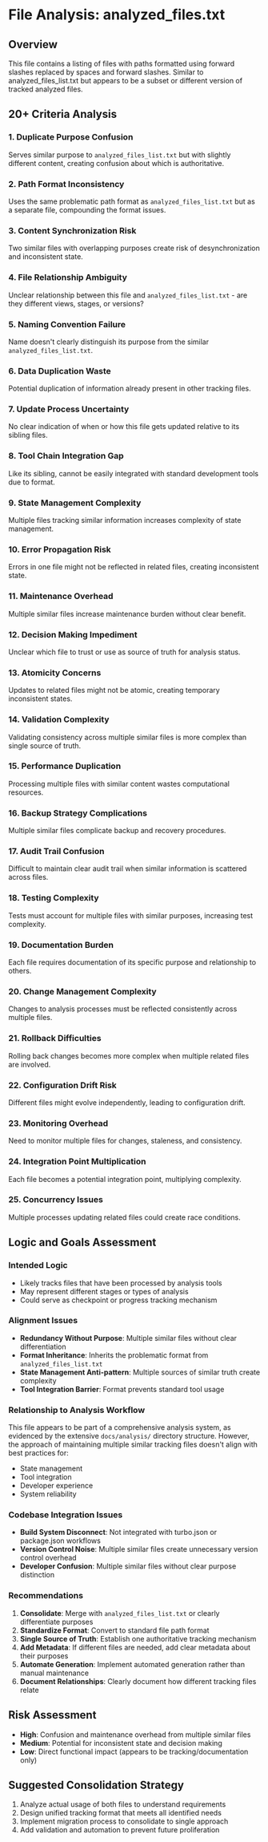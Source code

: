 # File Analysis: analyzed_files.txt

## Overview
This file contains a listing of files with paths formatted using forward slashes replaced by spaces and forward slashes. Similar to analyzed_files_list.txt but appears to be a subset or different version of tracked analyzed files.

## 20+ Criteria Analysis

### 1. **Duplicate Purpose Confusion**
Serves similar purpose to `analyzed_files_list.txt` but with slightly different content, creating confusion about which is authoritative.

### 2. **Path Format Inconsistency**
Uses the same problematic path format as `analyzed_files_list.txt` but as a separate file, compounding the format issues.

### 3. **Content Synchronization Risk**
Two similar files with overlapping purposes create risk of desynchronization and inconsistent state.

### 4. **File Relationship Ambiguity**
Unclear relationship between this file and `analyzed_files_list.txt` - are they different views, stages, or versions?

### 5. **Naming Convention Failure**
Name doesn't clearly distinguish its purpose from the similar `analyzed_files_list.txt`.

### 6. **Data Duplication Waste**
Potential duplication of information already present in other tracking files.

### 7. **Update Process Uncertainty**
No clear indication of when or how this file gets updated relative to its sibling files.

### 8. **Tool Chain Integration Gap**
Like its sibling, cannot be easily integrated with standard development tools due to format.

### 9. **State Management Complexity**
Multiple files tracking similar information increases complexity of state management.

### 10. **Error Propagation Risk**
Errors in one file might not be reflected in related files, creating inconsistent state.

### 11. **Maintenance Overhead**
Multiple similar files increase maintenance burden without clear benefit.

### 12. **Decision Making Impediment**
Unclear which file to trust or use as source of truth for analysis status.

### 13. **Atomicity Concerns**
Updates to related files might not be atomic, creating temporary inconsistent states.

### 14. **Validation Complexity**
Validating consistency across multiple similar files is more complex than single source of truth.

### 15. **Performance Duplication**
Processing multiple files with similar content wastes computational resources.

### 16. **Backup Strategy Complications**
Multiple similar files complicate backup and recovery procedures.

### 17. **Audit Trail Confusion**
Difficult to maintain clear audit trail when similar information is scattered across files.

### 18. **Testing Complexity**
Tests must account for multiple files with similar purposes, increasing test complexity.

### 19. **Documentation Burden**
Each file requires documentation of its specific purpose and relationship to others.

### 20. **Change Management Complexity**
Changes to analysis processes must be reflected consistently across multiple files.

### 21. **Rollback Difficulties**
Rolling back changes becomes more complex when multiple related files are involved.

### 22. **Configuration Drift Risk**
Different files might evolve independently, leading to configuration drift.

### 23. **Monitoring Overhead**
Need to monitor multiple files for changes, staleness, and consistency.

### 24. **Integration Point Multiplication**
Each file becomes a potential integration point, multiplying complexity.

### 25. **Concurrency Issues**
Multiple processes updating related files could create race conditions.

## Logic and Goals Assessment

### Intended Logic
- Likely tracks files that have been processed by analysis tools
- May represent different stages or types of analysis
- Could serve as checkpoint or progress tracking mechanism

### Alignment Issues
- **Redundancy Without Purpose**: Multiple similar files without clear differentiation
- **Format Inheritance**: Inherits the problematic format from `analyzed_files_list.txt`
- **State Management Anti-pattern**: Multiple sources of similar truth create complexity
- **Tool Integration Barrier**: Format prevents standard tool usage

### Relationship to Analysis Workflow
This file appears to be part of a comprehensive analysis system, as evidenced by the extensive `docs/analysis/` directory structure. However, the approach of maintaining multiple similar tracking files doesn't align with best practices for:
- State management
- Tool integration  
- Developer experience
- System reliability

### Codebase Integration Issues
- **Build System Disconnect**: Not integrated with turbo.json or package.json workflows
- **Version Control Noise**: Multiple similar files create unnecessary version control overhead
- **Developer Confusion**: Multiple similar files without clear purpose distinction

### Recommendations
1. **Consolidate**: Merge with `analyzed_files_list.txt` or clearly differentiate purposes
2. **Standardize Format**: Convert to standard file path format
3. **Single Source of Truth**: Establish one authoritative tracking mechanism
4. **Add Metadata**: If different files are needed, add clear metadata about their purposes
5. **Automate Generation**: Implement automated generation rather than manual maintenance
6. **Document Relationships**: Clearly document how different tracking files relate

## Risk Assessment
- **High**: Confusion and maintenance overhead from multiple similar files
- **Medium**: Potential for inconsistent state and decision making
- **Low**: Direct functional impact (appears to be tracking/documentation only)

## Suggested Consolidation Strategy
1. Analyze actual usage of both files to understand requirements
2. Design unified tracking format that meets all identified needs
3. Implement migration process to consolidate to single approach
4. Add validation and automation to prevent future proliferation